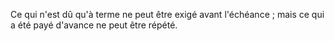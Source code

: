 Ce qui n'est dû qu'à terme ne peut être exigé avant l'échéance ; mais ce qui a été payé d'avance ne peut être répété.

